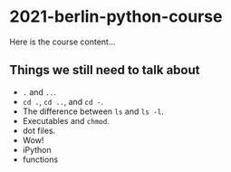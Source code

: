# 2021-berlin-python-course

Here is the course content...

## Things we still need to talk about

* `.` and `..`.
* `cd .`, `cd ..`, and `cd -`.
* The difference between `ls` and `ls -l`.
* Executables and `chmod`.
* dot files.
* Wow!
* iPython
* functions

